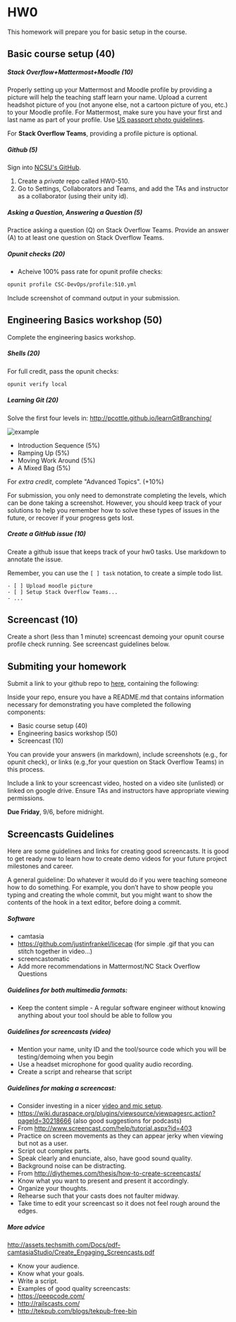 # HW0

This homework will prepare you for basic setup in the course.

## Basic course setup (40)

##### Stack Overflow+Mattermost+Moodle (10)

Properly setting up your Mattermost and Moodle profile by providing a picture will help the teaching staff learn your name. Upload a current headshot picture of you (not anyone else, not a cartoon picture of you, etc.) to your Moodle profile. For Mattermost, make sure you have your first and last name as part of your profile. Use [US passport photo guidelines](http://travel.state.gov/passport/pptphotoreq/photocomptemplate/photocomptemplate_5297.html).

For **Stack Overflow Teams**, providing a profile picture is optional.

##### Github (5)

Sign into [NCSU's GitHub](https://github.ncsu.edu/).

1. Create a *private* repo called HW0-510. 
2. Go to Settings, Collaborators and Teams, and add the TAs and instructor as a collaborator (using their unity id).

##### Asking a Question, Answering a Question (5)

Practice asking a question (Q) on Stack Overflow Teams. Provide an answer (A) to at least one question on Stack Overflow Teams.

##### Opunit checks (20)

* Acheive 100% pass rate for opunit profile checks:

```sh
opunit profile CSC-DevOps/profile:510.yml
```

Include screenshot of command output in your submission.

## Engineering Basics workshop (50)

Complete the engineering basics workshop.

##### Shells (20)

For full credit, pass the opunit checks:

```sh
opunit verify local
```

##### Learning Git (20)

Solve the first four levels in: http://pcottle.github.io/learnGitBranching/

![example](https://cloud.githubusercontent.com/assets/742934/9494425/c4dd4b66-4bd3-11e5-9aac-04bfc8fed771.png)

* Introduction Sequence (5%)
* Ramping Up (5%)
* Moving Work Around (5%)
* A Mixed Bag (5%)

For _extra credit_, complete "Advanced Topics". (+10%)

For submission, you only need to demonstrate completing the levels, which can be done taking a screenshot. However, you should keep track of your solutions to help you remember how to solve these types of issues in the future, or recover if your progress gets lost.

##### Create a GitHub issue (10)

Create a github issue that keeps track of your hw0 tasks.  Use markdown to annotate the issue.

Remember, you can use the `[ ] task` notation, to create a simple todo list.

```
- [ ] Upload moodle picture
- [ ] Setup Stack Overflow Teams...
- ...
```

## Screencast (10)

Create a short (less than 1 minute) screencast demoing your opunit course profile check running. See screencast guidelines below.

## Submiting your homework

Submit a link to your github repo to [here](https://docs.google.com/forms/d/e/1FAIpQLSf8X1vVHvrqLxsbs_6ujD3YC3W7DljxS9EaymdGuRzI28Zwhg/viewform?usp=sf_link),
containing the following:

Inside your repo, ensure you have a README.md that contains information necessary for demonstrating you have completed the following components:

* Basic course setup (40)
* Engineering basics workshop (50)
* Screencast (10)

You can provide your answers (in markdown), include screenshots (e.g., for opunit check), or links (e.g.,for your question on Stack Overflow Teams) in this process.

Include a link to your screencast video, hosted on a video site (unlisted) or linked on google drive. Ensure TAs and instructors have appropriate viewing permissions.

**Due Friday**, 9/6, before midnight.

## Screencasts Guidelines

Here are some guidelines and links for creating good screencasts. It is good to get ready now to learn how to create demo videos for your future project milestones and career.

A general guideline: Do whatever it would do if you were teaching someone how to do something. For example, you don’t have to show people you typing and creating the whole commit, but you might want to show the contents of the hook in a text editor, before doing a commit.
 
##### Software

* camtasia
* https://github.com/justinfrankel/licecap (for simple .gif that you can stitch together in video...)
* screencastomatic
* Add more recommendations in Mattermost/NC Stack Overflow Questions
 
##### Guidelines for both multimedia formats:

* Keep the content simple - A regular software engineer without knowing anything about your tool should be able to follow you

##### Guidelines for screencasts (video)

* Mention your name, unity ID and the tool/source code which you will be testing/demoing when you begin
* Use a headset microphone for good quality audio recording.
* Create a script and rehearse that script

##### Guidelines for making a screencast:

* Consider investing in a nicer [video and mic setup](http://pgbovine.net/video-recording-setup.htm).
* https://wiki.duraspace.org/plugins/viewsource/viewpagesrc.action?pageId=30218666 (also good suggestions for podcasts)
* From http://www.screencast.com/help/tutorial.aspx?id=403
* Practice on screen movements as they can appear jerky when viewing but not as a user.
* Script out complex parts.
* Speak clearly and enunciate, also, have good sound quality.
* Background noise can be distracting.
* From http://diythemes.com/thesis/how-to-create-screencasts/
* Know what you want to present and present it accordingly.
* Organize your thoughts.
* Rehearse such that your casts does not faulter midway.
* Take time to edit your screencast so it does not feel rough around the edges.
 
##### More advice
http://assets.techsmith.com/Docs/pdf-camtasiaStudio/Create_Engaging_Screencasts.pdf

* Know your audience.
* Know what your goals.
* Write a script.
* Examples of good quality screencasts:
* https://peepcode.com/
* http://railscasts.com/
* http://tekpub.com/blogs/tekpub-free-bin
 
